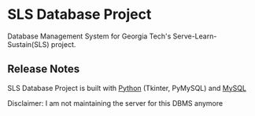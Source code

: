 # SLS Database Project
Database Management System for Georgia Tech's Serve-Learn-Sustain(SLS) project.

## Release Notes
SLS Database Project is built with [Python](https://www.python.org/) (Tkinter, PyMySQL) and [MySQL](https://www.mysql.com/)

Disclaimer: I am not maintaining the server for this DBMS anymore
